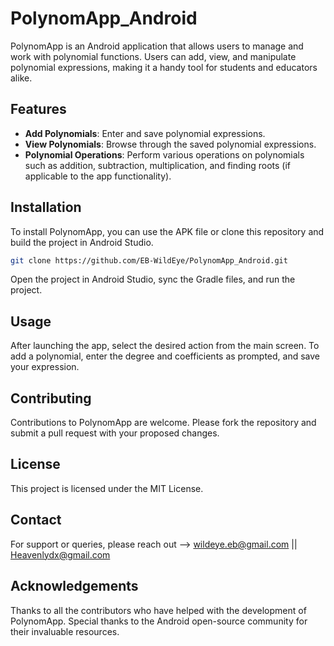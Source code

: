 # PolynomApp_Android

PolynomApp is an Android application that allows users to manage and work with polynomial functions. Users can add, view, and manipulate polynomial expressions, making it a handy tool for students and educators alike.


## Features

- **Add Polynomials**: Enter and save polynomial expressions.
- **View Polynomials**: Browse through the saved polynomial expressions.
- **Polynomial Operations**: Perform various operations on polynomials such as addition, subtraction, multiplication, and finding roots (if applicable to the app functionality).


## Installation

To install PolynomApp, you can use the APK file or clone this repository and build the project in Android Studio.

```bash
git clone https://github.com/EB-WildEye/PolynomApp_Android.git
```
Open the project in Android Studio, sync the Gradle files, and run the project.


## Usage
After launching the app, select the desired action from the main screen. To add a polynomial, enter the degree and coefficients as prompted, and save your expression.


## Contributing
Contributions to PolynomApp are welcome. Please fork the repository and submit a pull request with your proposed changes.

## License
This project is licensed under the MIT License.

## Contact
For support or queries, please reach out -->  wildeye.eb@gmail.com  ||  Heavenlydx@gmail.com

## Acknowledgements
Thanks to all the contributors who have helped with the development of PolynomApp.
Special thanks to the Android open-source community for their invaluable resources.
